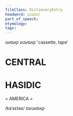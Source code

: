 ```yaml
---
fileClass: DictionaryEntry
headword: קאַסעטע
part_of_speech: 
etymology: 
tags: 
---
```

קאַסעטע
קאַסעט
'cassette, tape'

CENTRAL
========

HASIDIC
=======
= AMERICA = 

/kaˈsɛtəs/ קאַסעטעס
